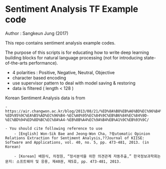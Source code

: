# Sentiment Analysis TF Example code 

Author : Sangkeun Jung (2017)

This repo contains sentiment analysis example codes. 

The purpose of this scripts is for educating how to write deep learning building blocks for natural language processing (not for introducing state-of-the-arts performance).

- 4 polarities
	: Positive, Negative, Neutral, Objective
- character based encoding 
- use supervisor pattern to deal with model saving & restoring
- data is filtered ( length < 128 )

Korean Sentiment Analysis data is from 

	- https://air.changwon.ac.kr/blog/2013/08/21/%ED%8A%B8%EB%A6%BD%EC%96%B4%EB%93%9C%EB%B0%94%EC%9D%B4%EC%A0%80-%ED%95%9C%EA%B5%AD%EC%96%B4-%EC%A0%95%EC%84%9C%EB%B6%84%EC%84%9D-%EC%BD%94%ED%8D%BC%EC%8A%A4-%EB%8B%A4%EC%9A%B4%EB%A1%9C%EB%93%9C/

	- You should cite following reference to use 
		- [English] Won-Sik Bae and Jeong-Won Cha, ?쏛utomatic Opinion Relations Extraction for Sentiment Analysis,??Journal of KIISE: Software and Applications, vol. 40, no. 5, pp. 473-481, 2013. (in Korean)

		- [Korean] 배원식, 차정원, “정서분석을 위한 의견관계 자동추출,” 한국정보과학회논문지: 소프트웨어 및 응용, 제40권, 제5호, pp. 473-481, 2013.
